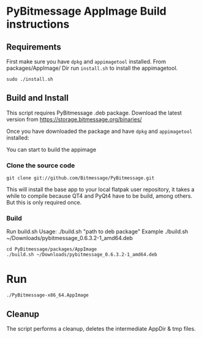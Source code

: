# PyBitmessage AppImage Build instructions

## Requirements
First make sure you have `dpkg` and `appimagetool` installed.
From packages/AppImage/ Dir run `install.sh` to install the appimagetool.
```
sudo ./install.sh
```

## Build and Install

This script requires PyBitmessage .deb package.
Download the latest version from https://storage.bitmessage.org/binaries/

Once you have downloaded the package and have `dpkg` and `appimagetool` installed:

You can start to build the appimage

### Clone the source code
```
git clone git://github.com/Bitmessage/PyBitmessage.git
```
This will install the base app to your local flatpak user repository, it 
takes a while to compile because QT4 and PyQt4 have to be build, among others. But this is only required once.

### Build

Run build.sh
Usage:  ./build.sh "path to deb package"
Example  ./build.sh ~/Downloads/pybitmessage_0.6.3.2-1_amd64.deb 

```
cd PyBitmessage/packages/AppImage
./build.sh ~/Downloads/pybitmessage_0.6.3.2-1_amd64.deb 
```

# Run
```
./PyBitmessage-x86_64.AppImage
```

## Cleanup
The script performs a cleanup, deletes the intermediate AppDir & tmp files.